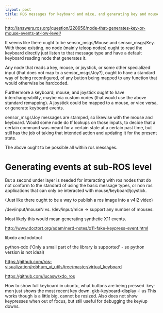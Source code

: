 ```yaml
---
layout: post
title: ROS messages for keyboard and mice, and generating key and mouse events at X11 level
---
```


http://answers.ros.org/question/228956/node-that-generates-key-or-mouse-events-at-low-level/

It seems like there ought to be sensor_msgs/Mouse and sensor_msgs/Key.
With those existing, no node (mainly teleop nodes) ought to read the keyboard directly just listen to that message type and have a default keyboard reading node that generates it.

Any node that reads a key, mouse, or joystick, or some other specialized input (that does not map to a sensor_msgs/Joy?), ought to have a standard way of being reconfigured, of any button being mapped to any function that would otherwise be hardcoded.

Furthermore a keyboard, mouse, and joystick ought to have interchangeability, maybe via custom nodes (that would use the above standard remapping).
A joystick could be mapped to a mouse, or vice versa, or generate keyboard events.

sensor_msgs/Joy messages are stamped, so likewise with the mouse and keyboard.
Would some node do tf lookups on those inputs, to decide that a certain command was meant for a certain state at a certain past time, but still has the job of taking that intended action and updating it for the present state.

The above ought to be possible all within ros messages.

# Generating events at sub-ROS level

But a second under layer is needed for interacting with ros nodes that do not conform to the standard of using the basic message types, or non ros applications that can only be interacted with mouse/keyboard/joystick.

(Just like there ought to be a way to publish a ros image into a v4l2 video)

/dev/input/mouseN vs. /dev/input/mice -> support any number of mouses.

Most likely this would mean generating synthetic X11 events.

http://www.doctort.org/adam/nerd-notes/x11-fake-keypress-event.html

libxdo and xdotool

python-xdo ('Only a small part of the library is supported' - so python version is not ideal)

https://github.com/ros-visualization/robhum_ui_utils/tree/master/virtual_keyboard

https://github.com/lucasw/xdo_ros


How to show full keyboard in ubuntu, what buttons are being pressed.
key-mon just shows the most recent key down.
gkb-keyboard-display -l us
This works though is a little big, cannot be resized.
Also does not show keypresses when out of focus, but still useful for debugging the key/up downs.
